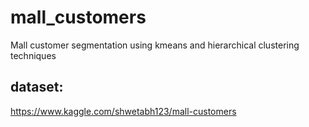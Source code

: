 # mall_customers
Mall customer segmentation using kmeans and hierarchical clustering techniques

## dataset:
https://www.kaggle.com/shwetabh123/mall-customers
